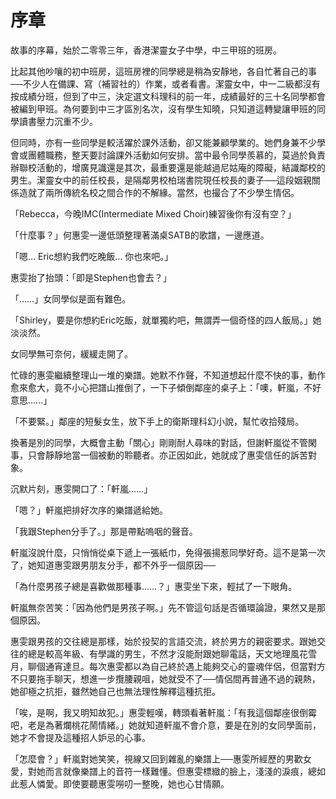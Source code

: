# 序章

故事的序幕，始於二零零三年，香港潔靈女子中學，中三甲班的班房。  

比起其他吵嚷的初中班房，這班房裡的同學總是稍為安靜地，各自忙著自己的事──不少人在備課、寫（補習社的）作業，或者看書。潔靈女中，中一二級都沒有按成績分班，但到了中三，決定選文科理科的前一年，成績最好的三十名同學都會被編到甲班。為何要到中三才區別名次，沒有學生知曉，只知道這轉變讓甲班的同學讀書壓力沉重不少。  

但同時，亦有一些同學是較活躍於課外活動，卻又能兼顧學業的。她們身兼不少學會或團體職務，整天要討論課外活動如何安排。當中最令同學羨慕的，莫過於負責辦聯校活動的，增廣見識還是其次，最重要還是能越過尼姑庵的障礙，結識鄰校的男生。潔靈女中的前任校長，是隔鄰男校柏瑞書院現任校長的妻子──這段姻親關係造就了兩所傳統名校之間合作的不解緣。當然，也撮合了不少學生情侶。  

「Rebecca，今晚IMC\(Intermediate Mixed Choir\)練習後你有沒有空？」  

「什麼事？」何惠雯一邊低頭整理著滿桌SATB的歌譜，一邊應道。  

「嗯… Eric想約我們吃晚飯… 你也來吧。」  

惠雯抬了抬頭：「即是Stephen也會去？」  

「……」女同學似是面有難色。  

「Shirley，要是你想約Eric吃飯，就單獨約吧，無謂弄一個奇怪的四人飯局。」她淡淡然。  

女同學無可奈何，緩緩走開了。  

忙碌的惠雯繼續整理山一堆的樂譜。她默不作聲，不知道想起什麼不快的事，動作愈來愈大，竟不小心把譜山推倒了，一下子傾倒鄰座的桌子上：「噢，軒嵐，不好意思……」  

「不要緊。」鄰座的短髮女生，放下手上的衛斯理科幻小說，幫忙收拾殘局。  

換著是別的同學，大概會主動「關心」剛剛耐人尋味的對話，但謝軒嵐從不管閑事，只會靜靜地當一個被動的聆聽者。亦正因如此，她就成了惠雯信任的訴苦對象。  

沉默片刻，惠雯開口了：「軒嵐……」  

「嗯？」軒嵐把排好次序的樂譜遞給她。  

「我跟Stephen分手了。」那是帶點嗚咽的聲音。  

軒嵐沒說什麼，只悄悄從桌下遞上一張紙巾，免得張揚惹同學好奇。這不是第一次了，她知道惠雯跟男朋友分手，都不外乎一個原因──  

「為什麼男孩子總是喜歡做那種事……？」惠雯坐下來，輕拭了一下眼角。  

軒嵐無奈苦笑：「因為他們是男孩子啊。」先不管這句話是否循環論證，果然又是那個原因。  

惠雯跟男孩的交往總是那樣，始於投契的言語交流，終於男方的親密要求。跟她交往的總是較高年級、有學識的男生，不然才沒能耐跟她聊電話，天文地理風花雪月，聊個通宵達旦。每次惠雯都以為自己終於遇上能夠交心的靈魂伴侶，但當對方不只要拖手聊天，想進一步攬腰親咀，她就受不了──情侶間再普通不過的親熱，她卻極之抗拒，雖然她自己也無法理性解釋這種抗拒。  

「唉，是啊，我又明知故犯。」惠雯輕嘆，轉頭看著軒嵐：「有我這個鄰座很倒霉吧，老是為著爛桃花鬧情緒。」她就知道軒嵐不會介意，要是在別的女同學面前，她才不會提及這種招人妒忌的心事。  

「怎麼會？」軒嵐對她笑笑，視線又回到雜亂的樂譜上──惠雯所經歷的男歡女愛，對她而言就像樂譜上的音符一樣難懂。但惠雯標緻的臉上，淺淺的淚痕，總如此惹人憐愛。即使要聽惠雯嘮叨一整晚，她也心甘情願。

